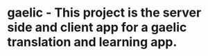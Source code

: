 # gaelic - This project is the server side and client app for a gaelic translation and learning app.
